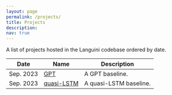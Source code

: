 ```yaml
---
layout: page
permalink: /projects/
title: Projects
description: 
nav: true
---
```


A list of projects hosted in the Languini codebase ordered by date.

| Date    | Name | Description
| -------- | ------- | ------- | 
| Sep. 2023 | [GPT](https://github.com/languini-kitchen/languini-kitchen/tree/main/languini/projects/gpt) | A GPT baseline.
| Sep. 2023 | [quasi-LSTM](https://github.com/languini-kitchen/languini-kitchen/tree/main/languini/projects/lstm) | A quasi-LSTM baseline.